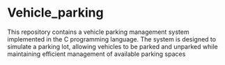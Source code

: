 # Vehicle_parking
This repository contains a vehicle parking management system implemented in the C programming language. The system is designed to simulate a parking lot, allowing vehicles to be parked and unparked while maintaining efficient management of available parking spaces
